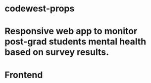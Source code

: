 # codewest-props
# Responsive web app to monitor post-grad students mental health based on survey results. 
# Frontend
